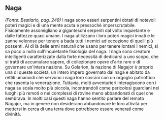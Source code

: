 ## **Naga**

*(Fonte: Bestiario, pag. 249)* I naga sono esseri serpentini dotati di notevoli poteri magici e di una mente acuta e pressoché imperscrutabile. Fisicamente assomigliano a giganteschi serpenti dal volto inquietante e dalle fattezze quasi umane. I naga utilizzano i loro poteri magici innati e le zanne velenose per tenere a bada tutti i nemici ad eccezione di quelli più possenti. Al di là delle armi naturali che usano per tenere lontani i nemici, si sa poco o nulla sull'inquietante fisiologia del naga. I naga sono creature intelligenti caratterizzate dalla forte necessità di dedicarsi a uno scopo, che si tratti di accumulare sapere, di collezionare opere d'arte rare o di governare un'intera nazione. Su Golarion, la nazione di Nagajor è proprio una di queste società, un intero impero governato dai naga e abitato da rettili umanoidi che servono i naga loro sovrani con un orgoglio patriottico che rasenta la venerazione. Tuttavia, molti avventurieri interagiscono con i naga su scala molto più piccola, incontrandoli come pericolosi guardiani nei luoghi più remoti o nei complessi di rovine meno abbandonati di quel che sembrava. In molti casi questi naga hanno sentito parlare del remoto Nagajor, ma in genere non desiderano abbandonare le loro attività per mettersi in cerca di una terra dove potrebbero essere venerati come divinità.
